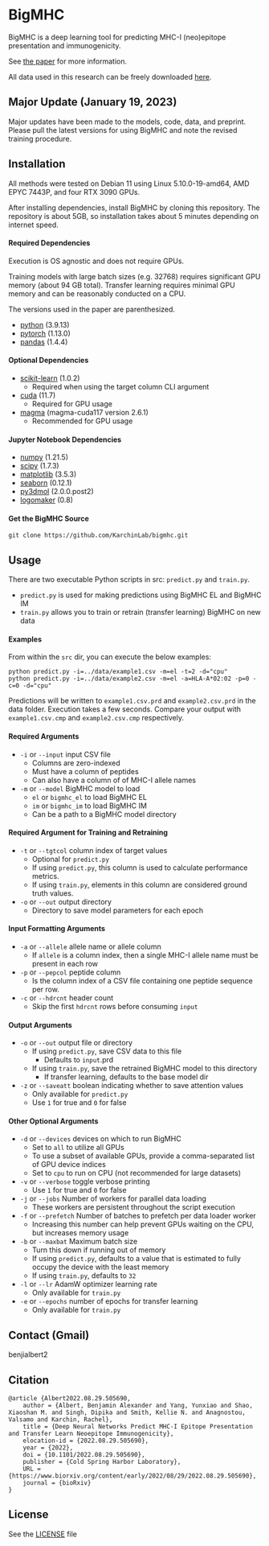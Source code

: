 # BigMHC

BigMHC is a deep learning tool for predicting MHC-I (neo)epitope presentation and immunogenicity.

See [the paper](https://doi.org/10.1101/2022.08.29.505690) for more information.

All data used in this research can be freely downloaded [here](https://doi.org/10.17632/dvmz6pkzvb).

## Major Update (January 19, 2023)

Major updates have been made to the models, code, data, and preprint. Please pull the latest versions for using BigMHC and note the revised training procedure.

## Installation

All methods were tested on Debian 11 using Linux 5.10.0-19-amd64, AMD EPYC 7443P, and four RTX 3090 GPUs.

After installing dependencies, install BigMHC by cloning this repository. The repository is about 5GB, so installation takes about 5 minutes depending on internet speed.

#### Required Dependencies

Execution is OS agnostic and does not require GPUs.

Training models with large batch sizes (e.g. 32768) requires significant GPU memory (about 94 GB total). Transfer learning requires minimal GPU memory and can be reasonably conducted on a CPU.

The versions used in the paper are parenthesized.

* [python](https://www.python.org/) (3.9.13)
* [pytorch](https://pytorch.org) (1.13.0)
* [pandas](https://pandas.pydata.org) (1.4.4)

#### Optional Dependencies

* [scikit-learn](https://scikit-learn.org) (1.0.2)
  * Required when using the target column CLI argument
* [cuda](https://developer.nvidia.com/cuda-downloads) (11.7)
  * Required for GPU usage
* [magma](https://developer.nvidia.com/magma) (magma-cuda117 version 2.6.1)
  * Recommended for GPU usage

#### Jupyter Notebook Dependencies

* [numpy](https://numpy.org/) (1.21.5)
* [scipy](https://scipy.org/) (1.7.3)
* [matplotlib](https://matplotlib.org/) (3.5.3)
* [seaborn](https://seaborn.pydata.org/) (0.12.1)
* [py3dmol](https://pypi.org/project/py3Dmol/) (2.0.0.post2)
* [logomaker](https://pypi.org/project/logomaker/) (0.8)

#### Get the BigMHC Source
```
git clone https://github.com/KarchinLab/bigmhc.git
```


## Usage

There are two executable Python scripts in src: `predict.py` and `train.py`.

* `predict.py` is used for making predictions using BigMHC EL and BigMHC IM
* `train.py` allows you to train or retrain (transfer learning) BigMHC on new data

#### Examples

From within the `src` dir, you can execute the below examples:

```
python predict.py -i=../data/example1.csv -m=el -t=2 -d="cpu"
python predict.py -i=../data/example2.csv -m=el -a=HLA-A*02:02 -p=0 -c=0 -d="cpu"
```

Predictions will be written to `example1.csv.prd` and `example2.csv.prd` in the data folder. Execution takes a few seconds. Compare your output with `example1.csv.cmp` and `example2.csv.cmp` respectively.

#### Required Arguments
* `-i` or `--input` input CSV file
  * Columns are zero-indexed
  * Must have a column of peptides
  * Can also have a column of of MHC-I allele names
* `-m` or `--model` BigMHC model to load
  * `el` or `bigmhc_el` to load BigMHC EL
  * `im` or `bigmhc_im` to load BigMHC IM
  * Can be a path to a BigMHC model directory

#### Required Argument for Training and Retraining
* `-t` or `--tgtcol` column index of target values
  * Optional for `predict.py`
  * If using `predict.py`, this column is used to calculate performance metrics.
  * If using `train.py`, elements in this column are considered ground truth values.
* `-o` or `--out` output directory
  * Directory to save model parameters for each epoch

#### Input Formatting Arguments
* `-a` or `--allele` allele name or allele column
  * If `allele` is a column index, then a single MHC-I allele name must be present in each row
* `-p` or `--pepcol` peptide column
  * Is the column index of a CSV file containing one peptide sequence per row.
* `-c` or `--hdrcnt` header count
  * Skip the first `hdrcnt` rows before consuming `input`

#### Output Arguments
* `-o` or `--out` output file or directory
  * If using `predict.py`, save CSV data to this file
    * Defaults to `input`.prd
  * If using `train.py`, save the retrained BigMHC model to this directory
    * If transfer learning, defaults to the base model dir
* `-z` or `--saveatt` boolean indicating whether to save attention values
  * Only available for `predict.py`
  * Use `1` for true and `0` for false

#### Other Optional Arguments
* `-d` or `--devices` devices on which to run BigMHC
  * Set to `all` to utilize all GPUs
  * To use a subset of available GPUs, provide a comma-separated list of GPU device indices
  * Set to `cpu` to run on CPU (not recommended for large datasets)
* `-v` or `--verbose` toggle verbose printing
  * Use `1` for true and `0` for false
* `-j` or `--jobs` Number of workers for parallel data loading
  * These workers are persistent throughout the script execution
* `-f` or `--prefetch` Number of batches to prefetch per data loader worker
  * Increasing this number can help prevent GPUs waiting on the CPU, but increases memory usage
* `-b` or `--maxbat` Maximum batch size
  * Turn this down if running out of memory
  * If using `predict.py`, defaults to a value that is estimated to fully occupy the device with the least memory
  * If using `train.py`, defaults to `32`
* `-l` or `--lr` AdamW optimizer learning rate
  * Only available for `train.py`
* `-e` or `--epochs` number of epochs for transfer learning
  * Only available for `train.py`

## Contact (Gmail)

benjialbert2

## Citation
```
@article {Albert2022.08.29.505690,
	author = {Albert, Benjamin Alexander and Yang, Yunxiao and Shao, Xiaoshan M. and Singh, Dipika and Smith, Kellie N. and Anagnostou, Valsamo and Karchin, Rachel},
	title = {Deep Neural Networks Predict MHC-I Epitope Presentation and Transfer Learn Neoepitope Immunogenicity},
	elocation-id = {2022.08.29.505690},
	year = {2022},
	doi = {10.1101/2022.08.29.505690},
	publisher = {Cold Spring Harbor Laboratory},
	URL = {https://www.biorxiv.org/content/early/2022/08/29/2022.08.29.505690},
	journal = {bioRxiv}
}
```

## License

See the [LICENSE](LICENSE) file

